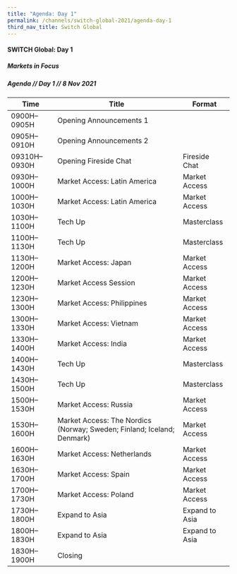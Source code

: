 ```yaml
---
title: "Agenda: Day 1"
permalink: /channels/switch-global-2021/agenda-day-1
third_nav_title: Switch Global
---
```

#### SWITCH Global: Day 1 
##### Markets in Focus



##### Agenda // Day 1 // 8 Nov 2021

| Time | Title | Format |
| -------- | -------- | -------- |
| 0900H–0905H     | Opening Announcements  1 |      |
| 0905H–0910H     | Opening Announcements 2    |     |
| 09310H–0930H     | Opening Fireside Chat    | Fireside Chat     |
| 0930H–1000H     | Market Access: Latin America     | Market Access     |
| 1000H–1030H     | Market Access: Latin America     | Market Access     |
| 1030H–1100H     | Tech Up    | Masterclass    |
| 1100H–1130H     | Tech Up     | Masterclass   |
| 1130H–1200H     | Market Access: Japan       | Market Access     |
| 1200H–1230H     | Market Access Session    | Market Access     |
| 1230H–1300H     | Market Access: Philippines     | Market Access     |
| 1300H–1330H     | Market Access: Vietnam    | Market Access     |
| 1330H–1400H     | Market Access: India   | Market Access     |
| 1400H–1430H     | Tech Up   | Masterclass     |
| 1430H–1500H     | Tech Up   | Masterclass     |
| 1500H–1530H     | Market Access: Russia   | Market Access     |
| 1530H–1600H     | Market Access: The Nordics (Norway; Sweden; Finland; Iceland; Denmark)   | Market Access     |
| 1600H–1630H     | Market Access: Netherlands   | Market Access     |
| 1630H–1700H     | Market Access: Spain   | Market Access     |
| 1700H–1730H     | Market Access: Poland   | Market Access     |
| 1730H–1800H     | Expand to Asia   | Expand to Asia     |
| 1800H–1830H     | Expand to Asia   | Expand to Asia     |
| 1830H–1900H     | Closing   |      |